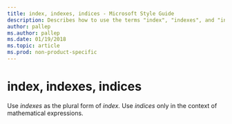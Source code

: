 ```yaml
---
title: index, indexes, indices - Microsoft Style Guide
description: Describes how to use the terms "index", "indexes", and "indices" in Microsoft content.
author: pallep
ms.author: pallep
ms.date: 01/19/2018
ms.topic: article
ms.prod: non-product-specific
---
```


# index, indexes, indices

Use *indexes* as the plural form of *index.* Use *indices* only in the context of mathematical expressions.
